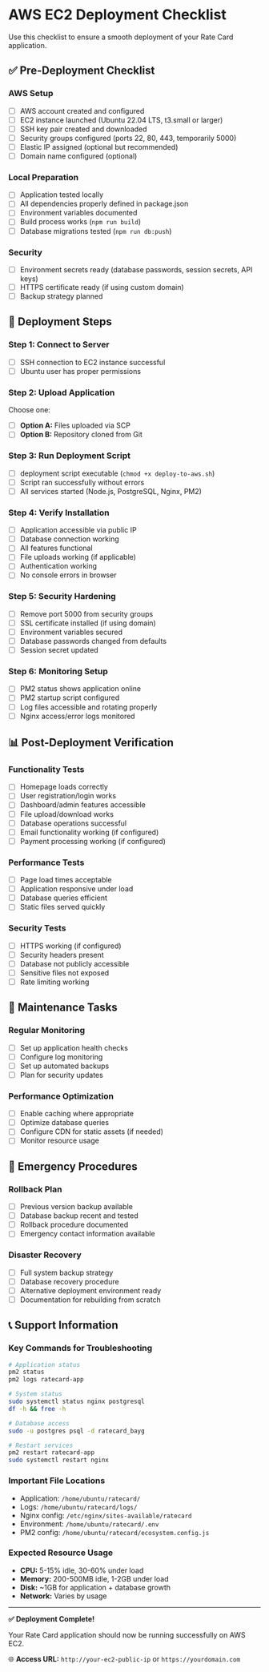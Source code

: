 # AWS EC2 Deployment Checklist

Use this checklist to ensure a smooth deployment of your Rate Card application.

## ✅ Pre-Deployment Checklist

### AWS Setup
- [ ] AWS account created and configured
- [ ] EC2 instance launched (Ubuntu 22.04 LTS, t3.small or larger)
- [ ] SSH key pair created and downloaded
- [ ] Security groups configured (ports 22, 80, 443, temporarily 5000)
- [ ] Elastic IP assigned (optional but recommended)
- [ ] Domain name configured (optional)

### Local Preparation
- [ ] Application tested locally
- [ ] All dependencies properly defined in package.json
- [ ] Environment variables documented
- [ ] Build process works (`npm run build`)
- [ ] Database migrations tested (`npm run db:push`)

### Security
- [ ] Environment secrets ready (database passwords, session secrets, API keys)
- [ ] HTTPS certificate ready (if using custom domain)
- [ ] Backup strategy planned

## 🚀 Deployment Steps

### Step 1: Connect to Server
- [ ] SSH connection to EC2 instance successful
- [ ] Ubuntu user has proper permissions

### Step 2: Upload Application
Choose one:
- [ ] **Option A:** Files uploaded via SCP
- [ ] **Option B:** Repository cloned from Git

### Step 3: Run Deployment Script
- [ ] deployment script executable (`chmod +x deploy-to-aws.sh`)
- [ ] Script ran successfully without errors
- [ ] All services started (Node.js, PostgreSQL, Nginx, PM2)

### Step 4: Verify Installation
- [ ] Application accessible via public IP
- [ ] Database connection working
- [ ] All features functional
- [ ] File uploads working (if applicable)
- [ ] Authentication working
- [ ] No console errors in browser

### Step 5: Security Hardening
- [ ] Remove port 5000 from security groups
- [ ] SSL certificate installed (if using domain)
- [ ] Environment variables secured
- [ ] Database passwords changed from defaults
- [ ] Session secret updated

### Step 6: Monitoring Setup
- [ ] PM2 status shows application online
- [ ] PM2 startup script configured
- [ ] Log files accessible and rotating properly
- [ ] Nginx access/error logs monitored

## 📊 Post-Deployment Verification

### Functionality Tests
- [ ] Homepage loads correctly
- [ ] User registration/login works
- [ ] Dashboard/admin features accessible
- [ ] File upload/download works
- [ ] Database operations successful
- [ ] Email functionality working (if configured)
- [ ] Payment processing working (if configured)

### Performance Tests
- [ ] Page load times acceptable
- [ ] Application responsive under load
- [ ] Database queries efficient
- [ ] Static files served quickly

### Security Tests
- [ ] HTTPS working (if configured)
- [ ] Security headers present
- [ ] Database not publicly accessible
- [ ] Sensitive files not exposed
- [ ] Rate limiting working

## 🔧 Maintenance Tasks

### Regular Monitoring
- [ ] Set up application health checks
- [ ] Configure log monitoring
- [ ] Set up automated backups
- [ ] Plan for security updates

### Performance Optimization
- [ ] Enable caching where appropriate
- [ ] Optimize database queries
- [ ] Configure CDN for static assets (if needed)
- [ ] Monitor resource usage

## 🚨 Emergency Procedures

### Rollback Plan
- [ ] Previous version backup available
- [ ] Database backup recent and tested
- [ ] Rollback procedure documented
- [ ] Emergency contact information available

### Disaster Recovery
- [ ] Full system backup strategy
- [ ] Database recovery procedure
- [ ] Alternative deployment environment ready
- [ ] Documentation for rebuilding from scratch

## 📞 Support Information

### Key Commands for Troubleshooting
```bash
# Application status
pm2 status
pm2 logs ratecard-app

# System status  
sudo systemctl status nginx postgresql
df -h && free -h

# Database access
sudo -u postgres psql -d ratecard_bayg

# Restart services
pm2 restart ratecard-app
sudo systemctl restart nginx
```

### Important File Locations
- Application: `/home/ubuntu/ratecard/`
- Logs: `/home/ubuntu/ratecard/logs/`
- Nginx config: `/etc/nginx/sites-available/ratecard`
- Environment: `/home/ubuntu/ratecard/.env`
- PM2 config: `/home/ubuntu/ratecard/ecosystem.config.js`

### Expected Resource Usage
- **CPU:** 5-15% idle, 30-60% under load
- **Memory:** 200-500MB idle, 1-2GB under load  
- **Disk:** ~1GB for application + database growth
- **Network:** Varies by usage

---

**✅ Deployment Complete!** 

Your Rate Card application should now be running successfully on AWS EC2.

🌐 **Access URL:** `http://your-ec2-public-ip` or `https://yourdomain.com`
